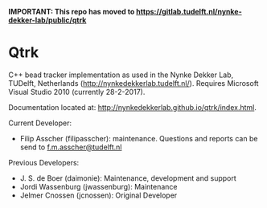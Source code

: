 **IMPORTANT: This repo has moved to https://gitlab.tudelft.nl/nynke-dekker-lab/public/qtrk**

Qtrk
===========

C++ bead tracker implementation as used in the Nynke Dekker Lab, TUDelft, Netherlands (http://nynkedekkerlab.tudelft.nl/). Requires Microsoft Visual Studio 2010 (currently 28-2-2017).

Documentation located at:
http://nynkedekkerlab.github.io/qtrk/index.html.

Current Developer:
- Filip Asscher (filipasscher): maintenance.  Questions and reports can be send to f.m.asscher@tudelft.nl

Previous Developers:
- J. S. de Boer (daimonie): Maintenance, development and support
- Jordi Wassenburg (jwassenburg): Maintenance
- Jelmer Cnossen (jcnossen): Original Developer
